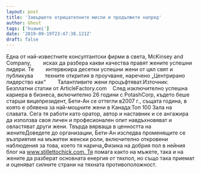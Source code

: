 ```yaml
---
layout: post
title: 'Завършете отрицателните мисли и продължете напред'
author: Ghost
tags: ['huawei']
date: '2019-09-19T23:47:38.121Z'
draft: false
---
```


Една от най-известните консултантски фирми в света, McKinsey and Company,        исках да разбера какви качества правят жените успешни лидери. Те        интервюира десетки успешни жени от цял ​​свят и публикува        техните открития в проучване, наречено „Центрирано лидерство как“        Талантливите жени процъфтяват.Източник: Безплатни статии от ArticleFactory.com    След изключително успешна кариера в бизнеса, включително 26 години с PotashCorp, където беше старши вицепрезидент, Бети-Ан се оттегли в2007 г., същата година, в която е обявена за най-мощните жени в Канада:Топ 100 Зала на славата. Сега тя работи като оратор, автор и наставник и се ангажира да използва своя личен и професионален опит навдъхновяват и овластяват други жени. Твърда вярваща в ценността на женитеДоведете до организации, Бети-Ан изследва променящите се възприятия на мъжетеи женски роли, включително откровени наблюдения за това, което тя нарича„Физика на добрия пол в нейния блог на www.stillettochick.com. Тя помага както на мъжете, така и на жените да разберат основната енергия от тяхпол, но също така приемат и оценяват силните страни на тяхната противоположност.
